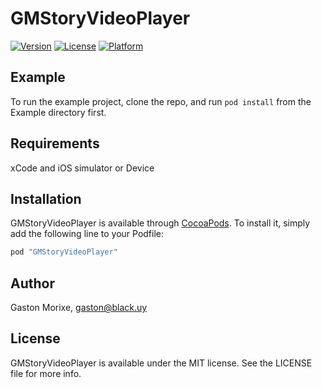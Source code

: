 # GMStoryVideoPlayer

[![Version](https://img.shields.io/cocoapods/v/GMStoryVideoPlayer.svg?style=flat)](http://cocoapods.org/pods/GMStoryVideoPlayer)
[![License](https://img.shields.io/cocoapods/l/GMStoryVideoPlayer.svg?style=flat)](http://cocoapods.org/pods/GMStoryVideoPlayer)
[![Platform](https://img.shields.io/cocoapods/p/GMStoryVideoPlayer.svg?style=flat)](http://cocoapods.org/pods/GMStoryVideoPlayer)

## Example

To run the example project, clone the repo, and run `pod install` from the Example directory first.

## Requirements

xCode and iOS simulator or Device

## Installation

GMStoryVideoPlayer is available through [CocoaPods](http://cocoapods.org). To install
it, simply add the following line to your Podfile:

```ruby
pod "GMStoryVideoPlayer"
```

## Author

Gaston Morixe, gaston@black.uy

## License

GMStoryVideoPlayer is available under the MIT license. See the LICENSE file for more info.
